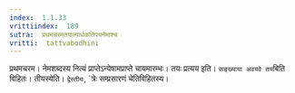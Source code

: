 ```yaml
---
index:  1.1.33
vrittiindex:  189
sutra:  प्रथमचरमतयाल्पार्धकतिपयनेमाश्च
vritti:  tattvabodhini 
---
```


प्रथमचरम। नेमशब्दस्य नित्यं प्राप्तेऽन्येषामप्राप्ते चायमारम्भः। तयः प्रत्यय इति। `सङ्ख्याया अवयवे तय`बिति विहितः। तीयस्येति। `द्वेस्तीयः`, `त्रेः सम्प्रसारणं चेतिविहितस्य।


